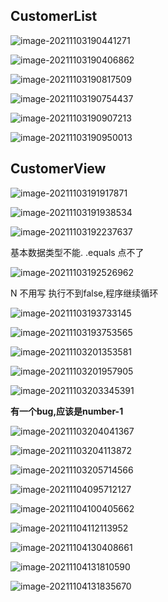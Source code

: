 ## CustomerList



![image-20211103190441271](D:\TyporaPhoto\image-20211103190441271.png)





![image-20211103190406862](D:\TyporaPhoto\image-20211103190406862.png)





![image-20211103190817509](D:\TyporaPhoto\image-20211103190817509.png)


![image-20211103190754437](D:\TyporaPhoto\image-20211103190754437.png)





![image-20211103190907213](D:\TyporaPhoto\image-20211103190907213.png)





![image-20211103190950013](D:\TyporaPhoto\image-20211103190950013.png)



## CustomerView

![image-20211103191917871](D:\TyporaPhoto\image-20211103191917871.png)

![image-20211103191938534](D:\TyporaPhoto\image-20211103191938534.png)

![image-20211103192237637](D:\TyporaPhoto\image-20211103192237637.png)

基本数据类型不能.   .equals 点不了

![image-20211103192526962](D:\TyporaPhoto\image-20211103192526962.png)

N 不用写 执行不到false,程序继续循环

![image-20211103193733145](D:\TyporaPhoto\image-20211103193733145.png)



![image-20211103193753565](D:\TyporaPhoto\image-20211103193753565.png)



![image-20211103201353581](D:\TyporaPhoto\image-20211103201353581.png)





![image-20211103201957905](D:\TyporaPhoto\image-20211103201957905.png)

![image-20211103203345391](D:\TyporaPhoto\image-20211103203345391.png)

**有一个bug,应该是number-1**





![image-20211103204041367](D:\TyporaPhoto\image-20211103204041367.png)

![image-20211103204113872](D:\TyporaPhoto\image-20211103204113872.png)

![image-20211103205714566](D:\TyporaPhoto\image-20211103205714566.png)

![image-20211104095712127](D:\TyporaPhoto\image-20211104095712127.png)

![image-20211104100405662](D:\TyporaPhoto\image-20211104100405662.png)

![image-20211104112113952](D:\TyporaPhoto\image-20211104112113952.png)

![image-20211104130408661](D:\TyporaPhoto\image-20211104130408661.png)

![image-20211104131810590](D:\TyporaPhoto\image-20211104131810590.png)

![image-20211104131835670](D:\TyporaPhoto\image-20211104131835670.png)
